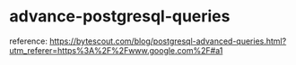 # advance-postgresql-queries
reference: https://bytescout.com/blog/postgresql-advanced-queries.html?utm_referer=https%3A%2F%2Fwww.google.com%2F#a1
